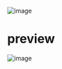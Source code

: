 ![image](https://github.com/user-attachments/assets/0698487c-e362-4b96-9de8-dc62eb949189)

# preview

![image](https://github.com/user-attachments/assets/f010bfb9-e3e7-4a0d-8d1d-6924581c3e32)
